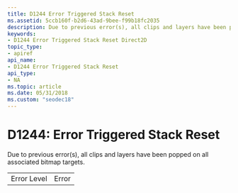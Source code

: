 ```yaml
---
title: D1244 Error Triggered Stack Reset
ms.assetid: 5ccb160f-b2d6-43ad-9bee-f99b18fc2035
description: Due to previous error(s), all clips and layers have been popped on all associated bitmap targets.
keywords:
- D1244 Error Triggered Stack Reset Direct2D
topic_type:
- apiref
api_name:
- D1244 Error Triggered Stack Reset
api_type:
- NA
ms.topic: article
ms.date: 05/31/2018
ms.custom: "seodec18"
---
```


# D1244: Error Triggered Stack Reset

Due to previous error(s), all clips and layers have been popped on all associated bitmap targets.



|             |       |
|-------------|-------|
| Error Level | Error |



 

 

 




